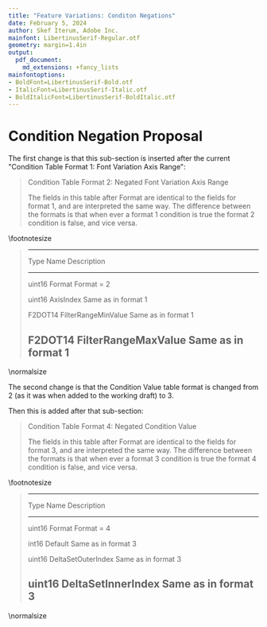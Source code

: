 ```yaml
---
title: "Feature Variations: Conditon Negations"
date: February 5, 2024
author: Skef Iterum, Adobe Inc.
mainfont: LibertinusSerif-Regular.otf
geometry: margin=1.4in
output:
  pdf_document:
    md_extensions: +fancy_lists
mainfontoptions:
- BoldFont=LibertinusSerif-Bold.otf
- ItalicFont=LibertinusSerif-Italic.otf
- BoldItalicFont=LibertinusSerif-BoldItalic.otf
---
```


# Condition Negation Proposal

The first change is that this sub-section is inserted after the current
"Condition Table Format 1: Font Variation Axis Range":

> Condition Table Format 2: Negated Font Variation Axis Range
> 
> The fields in this table after Format are identical to the fields for
> format 1, and are interpreted the same way. The difference between
> the formats is that when ever a format 1 condition is true the format
> 2 condition is false, and vice versa.

\footnotesize

> -------------------------------------------------------------------------------------
> Type      Name                                Description 
> --------- ----------------------------------- ---------------------------------------
> uint16    Format                              Format = 2
> 
> uint16    AxisIndex                           Same as in format 1
> 
> F2DOT14   FilterRangeMinValue                 Same as in format 1
> 
> F2DOT14   FilterRangeMaxValue                 Same as in format 1
> -------------------------------------------------------------------------------------

\normalsize

The second change is that the Condition Value table format is changed from 2
(as it was when added to the working draft) to 3.

Then this is added after that sub-section:

> Condition Table Format 4: Negated Condition Value
> 
> The fields in this table after Format are identical to the fields for
> format 3, and are interpreted the same way. The difference between
> the formats is that when ever a format 3 condition is true the format
> 4 condition is false, and vice versa.

\footnotesize

> -------------------------------------------------------------------------
> Type     Name                       Description
> -------- -------------------------- -------------------------------------
> uint16   Format                     Format = 4
> 
> int16    Default                    Same as in format 3
> 
> uint16   DeltaSetOuterIndex         Same as in format 3
> 
> uint16   DeltaSetInnerIndex         Same as in format 3
> -------------------------------------------------------------------------

\normalsize
